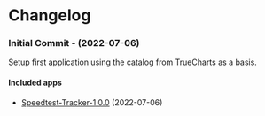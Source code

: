 # Changelog<br>

<a name="Initial commit"></a>
### Initial Commit - (2022-07-06)
Setup first application using the catalog from TrueCharts as a basis.
#### Included apps
* [Speedtest-Tracker-1.0.0](https://github.com/danveitch76/charts-catalog) (2022-07-06)
##
